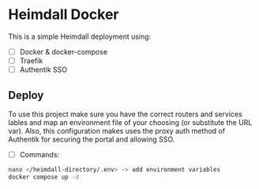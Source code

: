 # Heimdall Docker

This is a simple Heimdall deployment using:

- [ ] Docker & docker-compose
- [ ] Traefik 
- [ ] Authentik SSO

## Deploy

To use this project make sure you have the correct routers and services lables and map an environment file of your choosing (or substitute the URL var). Also, this configuration makes uses the proxy auth method of Authentik for securing the portal and allowing SSO.

- [ ] Commands:

```bash
nano </heimdall-directory/.env> -> add environment variables
docker compose up -d
```